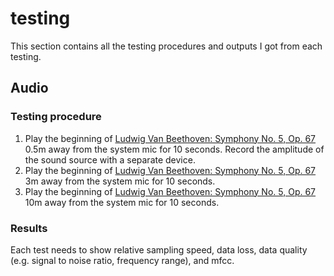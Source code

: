 # testing

This section contains all the testing procedures and outputs I got from each testing.

## Audio

### Testing procedure

1. Play the beginning of [Ludwig Van Beethoven: Symphony No. 5, Op. 67](https://www.youtube.com/watch?v=wsz2KRqpMhI)
0.5m away from the system mic for 10 seconds. Record the amplitude of the sound source with a separate device.
1. Play the beginning of [Ludwig Van Beethoven: Symphony No. 5, Op. 67](https://www.youtube.com/watch?v=wsz2KRqpMhI)
3m away from the system mic for 10 seconds.
1. Play the beginning of [Ludwig Van Beethoven: Symphony No. 5, Op. 67](https://www.youtube.com/watch?v=wsz2KRqpMhI)
10m away from the system mic for 10 seconds.

### Results

Each test needs to show relative sampling speed, data loss, data quality (e.g. signal to noise ratio, frequency range), and mfcc.
